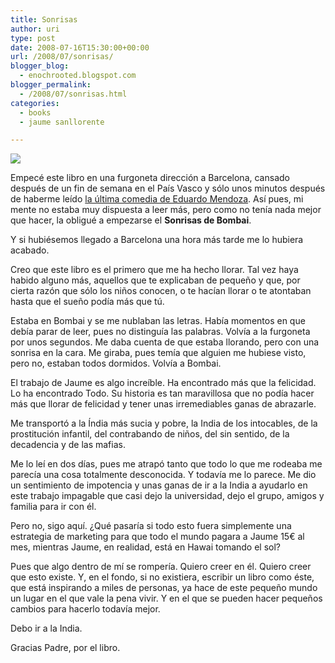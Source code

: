 ```yaml
---
title: Sonrisas
author: uri
type: post
date: 2008-07-16T15:30:00+00:00
url: /2008/07/sonrisas/
blogger_blog:
  - enochrooted.blogspot.com
blogger_permalink:
  - /2008/07/sonrisas.html
categories:
  - books
  - jaume sanllorente

---
```

[<img style="display:block;text-align:center;cursor:hand;margin:0 auto 10px;" src="http://4.bp.blogspot.com/_WEHvyZj_jiU/SH4WkKQb8iI/AAAAAAAABKo/Q-_LUmRvEbw/s320/Somriures.jpg" border="0" />][1]

Empecé este libro en una furgoneta dirección a Barcelona, cansado después de un fin de semana en el País Vasco y sólo unos minutos después de haberme leído [la última comedia de Eduardo Mendoza][2]. Así pues, mi mente no estaba muy dispuesta a leer más, pero como no tenía nada mejor que hacer, la obligué a empezarse el <span style="font-weight:bold;">Sonrisas de Bombai</span>.

Y si hubiésemos llegado a Barcelona una hora más tarde me lo hubiera acabado.

Creo que este libro es el primero que me ha hecho llorar. Tal vez haya habido alguno más, aquellos que te explicaban de pequeño y que, por cierta razón que sólo los niños conocen, o te hacían llorar o te atontaban hasta que el sueño podía más que tú.

Estaba en Bombai y se me nublaban las letras. Había momentos en que debía parar de leer, pues no distinguía las palabras. Volvía a la furgoneta por unos segundos. Me daba cuenta de que estaba llorando, pero con una sonrisa en la cara. Me giraba, pues temía que alguien me hubiese visto, pero no, estaban todos dormidos. Volvía a Bombai.

El trabajo de Jaume es algo increíble. Ha encontrado más que la felicidad. Lo ha encontrado Todo. Su historia es tan maravillosa que no podía hacer más que llorar de felicidad y tener unas irremediables ganas de abrazarle. 

Me transportó a la Índia más sucia y pobre, la India de los intocables, de la prostitución infantil, del contrabando de niños, del sin sentido, de la decadencia y de las mafias.

Me lo leí en dos días, pues me atrapó tanto que todo lo que me rodeaba me parecía una cosa totalmente desconocida. Y todavía me lo parece. Me dio un sentimiento de impotencia y unas ganas de ir a la India a ayudarlo en este trabajo impagable que casi dejo la universidad, dejo el grupo, amigos y familia para ir con él.

Pero no, sigo aquí. ¿Qué pasaría si todo esto fuera simplemente una estrategia de marketing para que todo el mundo pagara a Jaume 15€ al mes, mientras Jaume, en realidad, está en Hawai tomando el sol?

Pues que algo dentro de mí se rompería. Quiero creer en él. Quiero creer que esto existe. Y, en el fondo, si no existiera, escribir un libro como éste, que está inspirando a miles de personas, ya hace de este pequeño mundo un lugar en el que vale la pena vivir. Y en el que se pueden hacer pequeños cambios para hacerlo todavía mejor.

Debo ir a la India.

Gracias Padre, por el libro. 

<div class="blogger-post-footer">
  <img width='1' height='1' />
</div>

 [1]: http://4.bp.blogspot.com/_WEHvyZj_jiU/SH4WkKQb8iI/AAAAAAAABKo/Q-_LUmRvEbw/s1600-h/Somriures.jpg
 [2]: http://enochrooted.blogspot.com/2008/06/el-asombroso-viaje-de-pomponio-flato.html